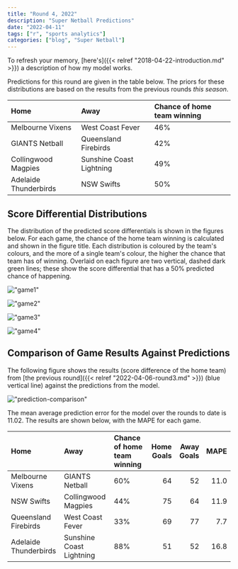 ```yaml
---
title: "Round 4, 2022"
description: "Super Netball Predictions"
date: "2022-04-11"
tags: ["r", "sports analytics"]
categories: ["blog", "Super Netball"]
---
```


<!-- Time-stamp: <2022-04-11 19:04:28 (sprazza)> -->





To refresh your memory, [here's]({{< relref "2018-04-22-introduction.md" >}}) a description of how my model works.

Predictions for this round are given in the table below. The priors for these distributions are based on the results from the previous rounds _this season_.


|Home                  |Away                     |Chance of home team winning |
|:---------------------|:------------------------|:---------------------------|
|Melbourne Vixens      |West Coast Fever         |46%                         |
|GIANTS Netball        |Queensland Firebirds     |42%                         |
|Collingwood Magpies   |Sunshine Coast Lightning |49%                         |
|Adelaide Thunderbirds |NSW Swifts               |50%                         |

## Score Differential Distributions

The distribution of the predicted score differentials is shown in the figures below. For each game, the chance of the home team winning is calculated and shown in the figure title. Each distribution is coloured by the team's colours, and the more of a single team's colour, the higher the chance that team has of winning. Overlaid on each figure are two vertical, dashed dark green lines; these show the score differential that has a 50% predicted chance of happening.

!["game1"](/sn-assets/2022/round4/game-1.png)

!["game2"](/sn-assets/2022/round4/game-2.png)

!["game3"](/sn-assets/2022/round4/game-3.png)

!["game4"](/sn-assets/2022/round4/game-4.png)

## Comparison of Game Results Against Predictions

The following figure shows the results (score difference of the home team) from [the previous round]({{< relref "2022-04-06-round3.md" >}}) (blue vertical line) against the predictions from the model.

!["prediction-comparison"](/sn-assets/2022/round4/plot-grid-comparison.png)

The mean average prediction error for the model over the rounds to date is 11.02. The results are shown below, with the MAPE for each game.


|Home                  |Away                     |Chance of home team winning | Home Goals| Away Goals| MAPE|
|:---------------------|:------------------------|:---------------------------|----------:|----------:|----:|
|Melbourne Vixens      |GIANTS Netball           |60%                         |         64|         52| 11.0|
|NSW Swifts            |Collingwood Magpies      |44%                         |         75|         64| 11.9|
|Queensland Firebirds  |West Coast Fever         |33%                         |         69|         77|  7.7|
|Adelaide Thunderbirds |Sunshine Coast Lightning |88%                         |         51|         52| 16.8|
